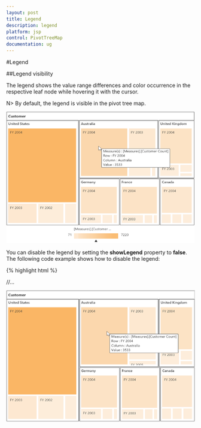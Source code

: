 ```yaml
---
layout: post
title: Legend
description: legend
platform: jsp
control: PivotTreeMap
documentation: ug
---
```


#Legend

##Legend visibility

The legend shows the value range differences and color occurrence in the respective leaf node while hovering it with the cursor.

N> By default, the legend is visible in the pivot tree map.

![](Legend_images/Legend_img1.png)

You can disable the legend by setting the **showLegend** property to **false**. The following code example shows how to disable the legend:

{% highlight html %}

<div class="cols-sample-area">
<ej:pivotTreeMap id="PivotTreeMap1" renderSuccess="RenderSuccess">
//...
</ej:pivotTreeMap>
</div>

<script type="text/javascript">
    function RenderSuccess(args) {
		 var treemapTarget = $('#PivotTreeMap1TreeMapContainer').data("ejTreeMap");
         treemapTarget.model.showLegend = false;
	     treemapTarget.refresh();
	}
</script>

![](Legend_images/Legend_img2.png)